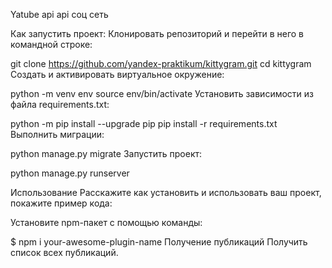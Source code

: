 Yatube api
api соц сеть

Как запустить проект:
Клонировать репозиторий и перейти в него в командной строке:

git clone https://github.com/yandex-praktikum/kittygram.git
cd kittygram
Cоздать и активировать виртуальное окружение:

python -m venv env
source env/bin/activate
Установить зависимости из файла requirements.txt:

python -m pip install --upgrade pip
pip install -r requirements.txt
Выполнить миграции:

python manage.py migrate
Запустить проект:

python manage.py runserver

Использование
Расскажите как установить и использовать ваш проект, покажите пример кода:

Установите npm-пакет с помощью команды:

$ npm i your-awesome-plugin-name
Получение публикаций
Получить список всех публикаций.